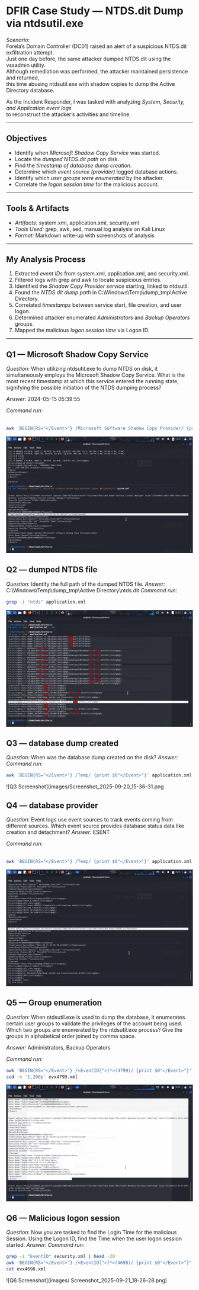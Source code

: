 # DFIR Case Study — NTDS.dit Dump via ntdsutil.exe

*Scenario:*  
Forela’s Domain Controller (DC01) raised an alert of a suspicious NTDS.dit exfiltration attempt.  
Just one day before, the same attacker dumped NTDS.dit using the vssadmin utility.  
Although remediation was performed, the attacker maintained persistence and returned,  
this time abusing ntdsutil.exe with shadow copies to dump the Active Directory database.  

As the Incident Responder, I was tasked with analyzing *System, Security, and Application event logs*  
to reconstruct the attacker’s activities and timeline.  

---

## Objectives
- Identify when *Microsoft Shadow Copy Service* was started.  
- Locate the *dumped NTDS.dit path* on disk.  
- Find the *timestamp of database dump creation*.  
- Determine which *event source (provider)* logged database actions.  
- Identify which *user groups were enumerated* by the attacker.  
- Correlate the *logon session time* for the malicious account.  

---

## Tools & Artifacts
- *Artifacts:* system.xml, application.xml, security.xml  
- *Tools Used:* grep, awk, sed, manual log analysis on Kali Linux  
- *Format:* Markdown write-up with screenshots of analysis  

---

## My Analysis Process

1. Extracted *event IDs* from system.xml, application.xml, and security.xml.  
2. Filtered logs with grep and awk to locate suspicious entries.  
3. Identified the *Shadow Copy Provider service* starting, linked to ntdsutil.  
4. Found the *NTDS.dit dump path* in C:\Windows\Temp\dump_tmp\Active Directory\.  
5. Correlated *timestamps* between service start, file creation, and user logon.  
6. Determined attacker enumerated *Administrators* and *Backup Operators* groups.  
7. Mapped the malicious *logon session time* via Logon ID.  

---

## Q1 — Microsoft Shadow Copy Service
*Question:*
When utilizing ntdsutil.exe to dump NTDS on disk, it simultaneously employs the Microsoft Shadow Copy Service. 
What is the most recent timestamp at which this service entered the running state, signifying the possible initiation of the NTDS dumping process?

*Answer:* 
2024-05-15 05:39:55

*Command run:*
```bash

awk 'BEGIN{RS="</Event>"} /Microsoft Software Shadow Copy Provider/ {print $0"</Event>"}' system.xml
```
![Q1 Screenshot](images/Screenshot_2025-09-20_13-21-33.png)

## Q2 — dumped NTDS file
*Question:*
Identify the full path of the dumped NTDS file.
 *Answer:*  
C:\Windows\Temp\dump_tmp\Active Directory\ntds.dit
*Command run:*
```bash
grep -i "ntds" application.xml
```
![Q2 Screenshot](images/Screenshot_2025-09-20_14-54-03.png)

## Q3 — database dump created 
*Question:*
When was the database dump created on the disk?
*Answer:* 
<TimeCreated SystemTime="2024-05-15 05:39:58.549019"></TimeCreated>
*Command run:*
```bash
awk 'BEGIN{RS="</Event>"} /Temp/ {print $0"</Event>"}' application.xml
```
![Q3 Screenshot](images/Screenshot_2025-09-20_15-36-31.png


## Q4 — database provider
*Question:*
Event logs use event sources to track events coming from different sources. Which event source provides database status data like creation and detachment?
*Answer:*
ESENT

*Command run:*
```bash

awk 'BEGIN{RS="</Event>"} /Temp/ {print $0"</Event>"}' application.xml 
```
![Q4 Screenshot](images/Screenshot_2025-09-20_15-51-33.png)

## Q5 — Group enumeration
*Question:*
When ntdsutil.exe is used to dump the database, it enumerates certain user groups to validate the privileges of the account being used. Which two groups are enumerated by the ntdsutil.exe process? Give the groups in alphabetical order joined by comma space.

*Answer:*
 Administrators, Backup Operators

*Command run:*
```bash
awk 'BEGIN{RS="</Event>"} /<EventID[^>]*>(4799)/ {print $0"</Event>"}' security.xml > evx4799.xml 
sed -n '1,200p' evx4799.xml
```
![Q5 Screenshot](images/Screenshot_2025-09-20_16-14-43.png)


## Q6 — Malicious logon session
*Question:*
Now you are tasked to find the Login Time for the malicious Session. Using the Logon ID, find the Time when the user logon session started.
*Answer:*
<TimeCreated SystemTime="2024-05-15 05:36:31.402386"></TimeCreated>
*Command run:*
```bash
grep -i "EventID" security.xml | head -20  
awk 'BEGIN{RS="</Event>"} /<EventID[^>]*>(4698)/ {print $0"</Event>"}' security.xml > evx4698.xml  
cat evx4698.xml
```
![Q6 Screenshot](images/ Screenshot_2025-09-21_18-26-28.png)


